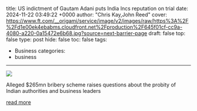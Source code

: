 title: US indictment of Gautam Adani puts India Incs reputation on trial
date: 2024-11-22 03:49:22 +0000
author: "Chris Kay,John Reed"
cover: https://www.ft.com/__origami/service/image/v2/images/raw/https%3A%2F%2Fd1e00ek4ebabms.cloudfront.net%2Fproduction%2F645f01cf-cc9a-4080-a220-0a15472e6b68.jpg?source=next-barrier-page
draft: false
top: false
type: post
hide: false
toc: false
tags:
  - Business
categories:
  - business
---

![](https://www.ft.com/__origami/service/image/v2/images/raw/https%3A%2F%2Fd1e00ek4ebabms.cloudfront.net%2Fproduction%2F645f01cf-cc9a-4080-a220-0a15472e6b68.jpg?source=next-barrier-page)

Alleged $265mn bribery scheme raises questions about the probity of Indian authorities and business leaders

[read more](https://www.ft.com/content/3a285234-bada-400c-a119-9393c767181e)
